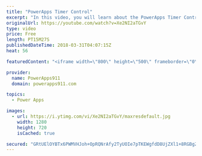 ```yaml
---
title: "PowerApps Timer Control"
excerpt: "In this video, you will learn about the PowerApps Timer Control. We build an example timer app that logs data to a collection, we look at how to use the timer to control navigation (put people in timeout), how to do a PowerApps Timer Reset, start, stop, and more. Fun times.  Video: PowerApps Collections"
originalUrl: https://youtube.com/watch?v=Xe2NI2aTGvY
type: video
price: Free
length: PT15M27S
publishedDateTime: 2018-03-31T04:07:15Z
heat: 56

featuredContent: "<iframe width=\"800\" height=\"500\" frameborder=\"0\" src=\"https://www.youtube.com/embed/Xe2NI2aTGvY\" allow=\"accelerometer; autoplay; encrypted-media; gyroscope; picture-in-picture\" allowfullscreen></iframe>"

provider:
  name: PowerApps911
  domain: powerapps911.com

topics:
  - Power Apps

images:
  - url: https://i.ytimg.com/vi/Xe2NI2aTGvY/maxresdefault.jpg
    width: 1280
    height: 720
    isCached: true

secured: "GRtUElOYBTx6PWMVHJoh+OpRQNrAfy2TyUOIe7pTKEWgfdD8UjZXl1+8RGBgZr83dviFHVF80+RvSyeIo9qZt2AhguK3j3EohwySjpdFy1L8N9y3V2vLmhTtN63+NolGRdxasFNSWm/K7o05nXKH2B7jYk3UqH4h6lhD9LWJUTDeGQNTlcj3DILKo5Du/l3Heam50EOrYBTBRQLbC3oWwtxfqj9Z7ouAFHqumxlwI4MBM3/2tN2XchlgWmK997I8U0b556lXqLZ/sueTG5yawjZvmFIA5HdaKrFMfRVNal4oUzoEoG64PxcoNOySYUq80R6AFPAnyBgAkguoou7Es7IV1Qc+YZUxKupn+Ft2WvxC0Qv+EJl+VMpb8nosmkcz8PiJQdWdeikbF1gwHwXHITEjvCjlZxfGnMGX5Gi1xtg=;VAtbb0QY+z4VEdg87SYX3w=="
---
```


